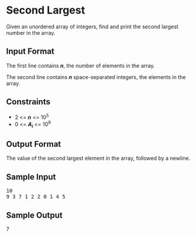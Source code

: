 # Second Largest

Given an unordered array of integers, find and print the second largest number in the array.

## Input Format

The first line contains __*n*__, the number of elements in the array.

The second line contains __*n*__ space-separated integers, the elements in the array.

## Constraints

- 2 <= __*n*__ <= 10<sup>5</sup>
- 0 <= __*A<sub>i</sub>*__ <= 10<sup>9</sup>

## Output Format

The value of the second largest element in the array, followed by a newline.

## Sample Input
<pre>
10
9 3 7 1 2 2 0 1 4 5
</pre>

## Sample Output
<pre>
7
</pre>

